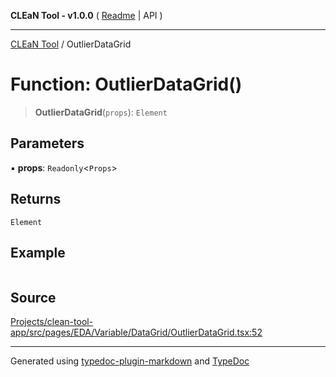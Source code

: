 **CLEaN Tool - v1.0.0** ( [Readme](../README.md) \| API )

***

[CLEaN Tool](../exports.md) / OutlierDataGrid

# Function: OutlierDataGrid()

> **OutlierDataGrid**(`props`): `Element`

## Parameters

▪ **props**: `Readonly`\<`Props`\>

## Returns

`Element`

## Example

```ts

```

## Source

[Projects/clean-tool-app/src/pages/EDA/Variable/DataGrid/OutlierDataGrid.tsx:52](https://github.com/yuckyh/clean-tool-app/)

***

Generated using [typedoc-plugin-markdown](https://www.npmjs.com/package/typedoc-plugin-markdown) and [TypeDoc](https://typedoc.org/)
